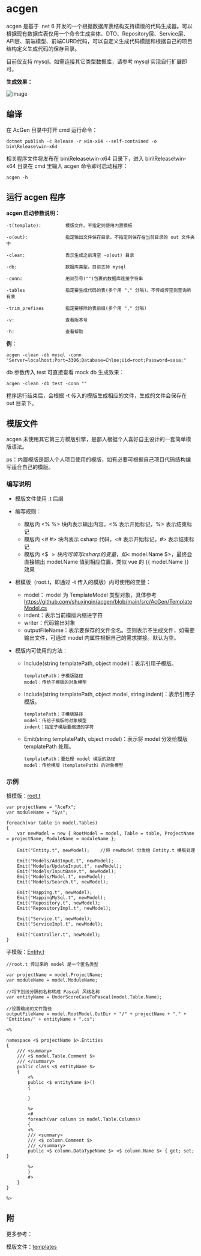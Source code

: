 # acgen
acgen 是基于 .net 6 开发的一个根据数据库表结构支持模版的代码生成器。可以根据现有数据库表仅用一个命令生成实体、DTO、Repository层、Service层、API层、前端模型、前端CURD代码，可以自定义生成代码模版和根据自己的项目结构定义生成代码的保存目录。

目前仅支持 mysql。如需连接其它类型数据库，请参考 mysql 实现自行扩展即可。

**生成效果：**

![image](https://github.com/shuxinqin/acgen/assets/11437679/f89ed332-ad9e-4eea-bd9c-bbfc3145f237)


## 编译
在 AcGen 目录中打开 cmd 运行命令：
```
dotnet publish -c Release -r win-x64 --self-contained -o bin\Release\win-x64
```
相关程序文件将发布在 bin\Release\win-x64 目录下，进入 bin\Release\win-x64 目录在 cmd 里输入 acgen 命令即可启动程序：
```
acgen -h
```
## 运行 acgen 程序
**acgen 启动参数说明：**
```
-t(template):         模版文件。不指定则使用内置模板

-o(out):              指定输出文件保存目录。不指定则保存在当前目录的 out 文件夹中

-clean:               表示生成之前清空 -o(out) 目录

-db:                  数据库类型。目前支持 mysql

-conn:                用双引号("")包裹的数据库连接字符串

-tables               指定要生成代码的表(多个用 "," 分隔)。不传或传空则查询所有表

-trim_prefixes        指定要移除的表前缀(多个用 "," 分隔)

-v:                   查看版本号

-h:                   查看帮助
```
**例：**

```
acgen -clean -db mysql -conn "Server=localhost;Port=3306;Database=Chloe;Uid=root;Password=sasa;"
```

db 参数传入 test 可直接查看 mock db 生成效果：
```
acgen -clean -db test -conn ""
```

程序运行结束后，会根据 -t 传入的模版生成相应的文件，生成的文件会保存在 out 目录下。

## 模版文件
acgen 未使用其它第三方模版引擎，是鄙人根据个人喜好自主设计的一套简单模版语法。

ps：内置模版是鄙人个人项目使用的模版，如有必要可根据自己项目代码结构编写适合自己的模版。

### 编写说明
* 模版文件使用 .t 后缀

* 编写规则：
    * 模版内 <% %> 块内表示输出内容，<% 表示开始标记，%> 表示结束标记
    * 模版内 <# #> 块内表示 csharp 代码，<# 表示开始标记，#> 表示结束标记
    * 模版内 <$ $> 块内可填写 csharp 的变量，如 <$ model.Name $>，最终会直接输出 model.Name 值到相应位置，类似 vue 的 {{ model.Name }} 效果

* 根模版（root.t，即通过 -t 传入的模版）内可使用的变量：
    * model： model 为 TemplateModel 类型对象，具体参考 https://github.com/shuxinqin/acgen/blob/main/src/AcGen/TemplateModel.cs
    * indent：表示当前模版内缩进字符
    * writer：代码输出对象
    * outputFileName：表示要保存的文件全名。空则表示不生成文件，如需要输出文件，可通过 model 内属性根据自己的需求拼接。默认为空。

* 模版内可使用的方法：

    * Include(string templatePath, object model)：表示引用子模版。

          templatePath：子模版路径
          model：传给子模版的对象模型
      
    * Include(string templatePath, object model, string indent)：表示引用子模版。
      
          templatePath：子模版路径
          model：传给子模版的对象模型
          indent：指定子模版要缩进的字符
      
    * Emit(string templatePath, object model)：表示将 model 分发给模版 templatePath 处理。
      
          templatePath：要处理 model 模版的路径 
          model：传给模版（templatePath）的对象模型


### 示例
根模版：[root.t](./src/AcGen/templates/root.t)
```
var projectName = "AceFx";
var moduleName = "Sys";

foreach(var table in model.Tables)
{
    var newModel = new { RootModel = model, Table = table, ProjectName = projectName, ModuleName = moduleName };
    
    Emit("Entity.t", newModel);    //将 newModel 分发给 Entity.t 模版处理

    Emit("Models/AddInput.t", newModel);
    Emit("Models/UpdateInput.t", newModel);
    Emit("Models/InputBase.t", newModel);
    Emit("Models/Model.t", newModel);
    Emit("Models/Search.t", newModel);

    Emit("Mapping.t", newModel);
    Emit("MappingMySql.t", newModel);
    Emit("Repository.t", newModel);
    Emit("RepositoryImpl.t", newModel);

    Emit("Service.t", newModel);
    Emit("ServiceImpl.t", newModel);

    Emit("Controller.t", newModel);
}
```

子模版：[Entity.t](./src/AcGen/templates/Entity.t)
```
//root.t 传过来的 model 是一个匿名类型

var projectName = model.ProjectName;
var moduleName = model.ModuleName;

//将下划线分隔的名称转成 Pascal 风格名称
var entityName = UnderScoreCaseToPascal(model.Table.Name);

//设置输出的文件路径
outputFileName = model.RootModel.OutDir + "/" + projectName + "." + "Entities/" + entityName + ".cs";

<%

namespace <$ projectName $>.Entities
{
    /// <summary>
    /// <$ model.Table.Comment $>
    /// </summary>
    public class <$ entityName $>
    {
        <%
        public <$ entityName $>()
        {

        }

        %>
        <#
        foreach(var column in model.Table.Columns)
        {
        <%
        /// <summary>
        /// <$ column.Comment $>
        /// </summary>
        public <$ column.DataTypeName $> <$ column.Name $> { get; set; }

        %>
        }
        #>
    }
}

%>
```
## 附
更多参考：

模版文件：[templates](./src/AcGen/templates)
